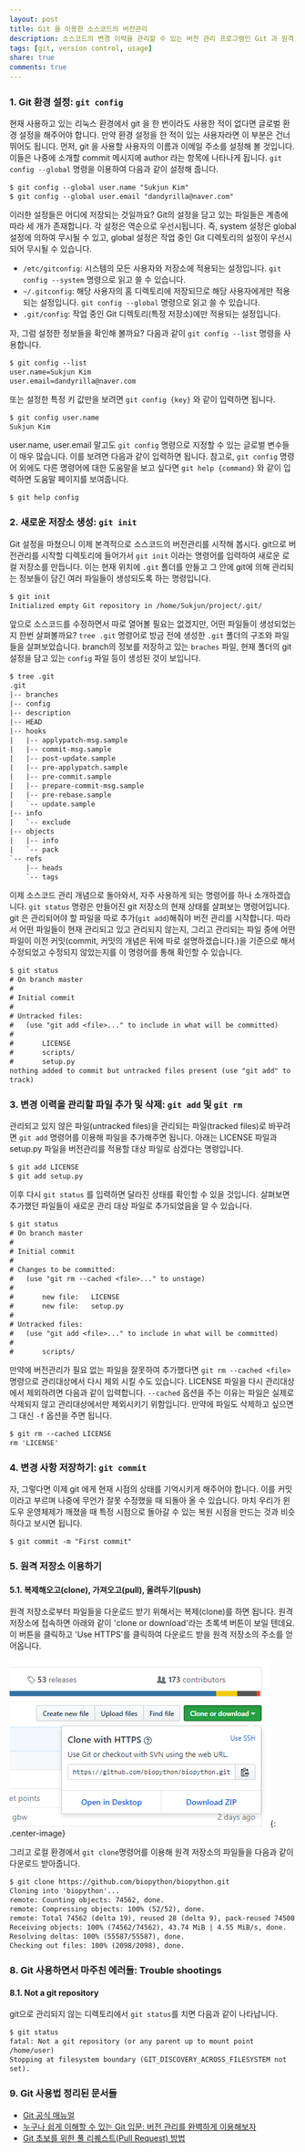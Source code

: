 ```yaml
---
layout: post
title: Git 을 이용한 소스코드의 버전관리
description: 소스코드의 변경 이력을 관리할 수 있는 버전 관리 프로그램인 Git 과 원격 저장소인 GitHub 사용법에 대하여 알아봅니다.
tags: [git, version control, usage]
share: true
comments: true
---
```


### 1. Git 환경 설정: `git config`

현재 사용하고 있는 리눅스 환경에서 git 을 한 번이라도 사용한 적이 없다면 글로벌 환경 설정을 해주어야 합니다. 만약 환경 설정을 한 적이 있는 사용자라면 이
부분은 건너 뛰어도 됩니다. 먼저, git 을 사용할 사용자의 이름과 이메일 주소를 설정해 볼 것입니다. 이들은 나중에 소개할 commit 메시지에 author 라는
항목에 나타나게 됩니다. `git config --global` 명령을 이용하여 다음과 같이 설정해 줍니다.

```
$ git config --global user.name "Sukjun Kim"
$ git config --global user.email "dandyrilla@naver.com"
```

이러한 설정들은 어디에 저장되는 것일까요? Git의 설정을 담고 있는 파일들은 계층에 따라 세 개가 존재합니다. 각 설정은 역순으로 우선시됩니다. 즉, system
설정은 global 설정에 의하여 무시될 수 있고, global 설정은 작업 중인 Git 디렉토리의 설정이 우선시 되어 무시될 수 있습니다.

* `/etc/gitconfig`: 시스템의 모든 사용자와 저장소에 적용되는 설정입니다. `git config --system` 명령으로 읽고 쓸 수 있습니다.
* `~/.gitconfig`: 해당 사용자의 홈 디렉토리에 저장되므로 해당 사용자에게만 적용되는 설정입니다. `git config --global` 명령으로 읽고 쓸 수 있습니다.
* `.git/config`: 작업 중인 Git 디렉토리(특정 저장소)에만 적용되는 설정입니다.

자, 그럼 설정한 정보들을 확인해 볼까요? 다음과 같이 `git config --list` 명령을 사용합니다.

```
$ git config --list
user.name=Sukjun Kim
user.email=dandyrilla@naver.com
```

또는 설정한 특정 키 값만을 보려면 `git config {key}` 와 같이 입력하면 됩니다.

```
$ git config user.name
Sukjun Kim
```

user.name, user.email 말고도 `git config` 명령으로 지정할 수 있는 글로벌 변수들이 매우 많습니다. 이를 보려면 다음과 같이 입력하면 됩니다.
참고로, `git config` 명령어 외에도 다른 명령어에 대한 도움말을 보고 싶다면 `git help {command}` 와 같이 입력하면 도움말 페이지를 보여줍니다.

```
$ git help config
```


### 2. 새로운 저장소 생성: `git init`

Git 설정을 마쳤으니 이제 본격적으로 소스코드의 버전관리를 시작해 봅시다. git으로 버전관리를 시작할 디렉토리에 들어가서 `git init` 이라는 명령어를
입력하여 새로운 로컬 저장소를 만듭니다. 이는 현재 위치에 `.git` 폴더를 만들고 그 안에 git에 의해 관리되는 정보들이 담긴 여러 파일들이 생성되도록 하는
명령입니다.

```
$ git init
Initialized empty Git repository in /home/Sukjun/project/.git/
```

앞으로 소스코드를 수정하면서 따로 열어볼 필요는 없겠지만, 어떤 파일들이 생성되었는지 한번 살펴볼까요? `tree .git` 명령어로 방금 전에 생성한 `.git`
폴더의 구조와 파일들을 살펴보았습니다. branch의 정보를 저장하고 있는 `braches` 파일, 현재 폴더의 git 설정을 담고 있는 `config` 파일 등이 생성된 것이
보입니다.

```
$ tree .git
.git
|-- branches
|-- config
|-- description
|-- HEAD
|-- hooks
|   |-- applypatch-msg.sample
|   |-- commit-msg.sample
|   |-- post-update.sample
|   |-- pre-applypatch.sample
|   |-- pre-commit.sample
|   |-- prepare-commit-msg.sample
|   |-- pre-rebase.sample
|   `-- update.sample
|-- info
|   `-- exclude
|-- objects
|   |-- info
|   `-- pack
`-- refs
    |-- heads
    `-- tags
```

이제 소스코드 관리 개념으로 돌아와서, 자주 사용하게 되는 명령어를 하나 소개하겠습니다. `git status` 명령은 만들어진 git 저장소의 현재 상태를 살펴보는
명령어입니다. git 은 관리되어야 할 파일을 따로 추가(`git add`)해줘야 버전 관리를 시작합니다. 따라서 어떤 파일들이 현재 관리되고 있고 관리되지 않는지,
그리고 관리되는 파일 중에 어떤 파일이 이전 커밋(commit, 커밋의 개념은 뒤에 따로 설명하겠습니다.)을 기준으로 해서 수정되었고 수정되지 않았는지를 이 명령어를
통해 확인할 수 있습니다.

```
$ git status
# On branch master
#
# Initial commit
#
# Untracked files:
#   (use "git add <file>..." to include in what will be committed)
#
#       LICENSE
#       scripts/
#       setup.py
nothing added to commit but untracked files present (use "git add" to track)
```


### 3. 변경 이력을 관리할 파일 추가 및 삭제: `git add` 및 `git rm`

관리되고 있지 않은 파일(untracked files)을 관리되는 파일(tracked files)로 바꾸려면 `git add` 명령어를 이용해 파일을 추가해주면 됩니다. 아래는
LICENSE 파일과 setup.py 파일을 버전관리를 적용할 대상 파일로 삼겠다는 명령입니다.

```
$ git add LICENSE
$ git add setup.py
```

이후 다시 `git status` 를 입력하면 달라진 상태를 확인할 수 있을 것입니다. 살펴보면 추가했던 파일들이 새로운 관리 대상 파일로 추가되었음을 알 수 있습니다.

```
$ git status
# On branch master
#
# Initial commit
#
# Changes to be committed:
#   (use "git rm --cached <file>..." to unstage)
#
#       new file:   LICENSE
#       new file:   setup.py
#
# Untracked files:
#   (use "git add <file>..." to include in what will be committed)
#
#       scripts/
```

만약에 버전관리가 필요 없는 파일을 잘못하여 추가했다면 `git rm --cached <file>` 명령으로 관리대상에서 다시 제외 시킬 수도 있습니다. LICENSE 파일을
다시 관리대상에서 제외하려면 다음과 같이 입력합니다. `--cached` 옵션을 주는 이유는 파일은 실제로 삭제되지 않고 관리대상에서만 제외시키기 위함입니다. 만약에
파일도 삭제하고 싶으면 그 대신 `-f` 옵션을 주면 됩니다.

```
$ git rm --cached LICENSE
rm 'LICENSE'
```


### 4. 변경 사항 저장하기: `git commit`

자, 그렇다면 이제 git 에게 현재 시점의 상태를 기억시키게 해주어야 합니다. 이를 커밋이라고 부르며 나중에 무언가 잘못 수정했을 때 되돌아 올 수 있습니다.
마치 우리가 윈도우 운영체제가 깨졌을 때 특정 시점으로 돌아갈 수 있는 복원 시점을 만드는 것과 비슷하다고 보시면 됩니다.

```
$ git commit -m "First commit"
```


### 5. 원격 저장소 이용하기

#### 5.1. 복제해오고(clone), 가져오고(pull), 올려두기(push)

원격 저장소로부터 파일들을 다운로드 받기 위해서는 복제(clone)를 하면 됩니다. 원격 저장소에 접속하면 아래와 같이 'clone or download'라는 초록색 버튼이
보일 텐데요. 이 버튼을 클릭하고 'Use HTTPS'를 클릭하여 다운로드 받을 원격 저장소의 주소를 얻어옵니다.

![Image](/images/2017-07-28/fig1.png?v1 "git clone"){: .center-image}

그리고 로컬 환경에서 `git clone`명령어를 이용해 원격 저장소의 파일들을 다음과 같이 다운로드 받아줍니다.

```
$ git clone https://github.com/biopython/biopython.git
Cloning into 'biopython'...
remote: Counting objects: 74562, done.
remote: Compressing objects: 100% (52/52), done.
remote: Total 74562 (delta 19), reused 28 (delta 9), pack-reused 74500
Receiving objects: 100% (74562/74562), 43.74 MiB | 4.55 MiB/s, done.
Resolving deltas: 100% (55587/55587), done.
Checking out files: 100% (2098/2098), done.
```

### 8. Git 사용하면서 마주친 에러들: Trouble shootings

#### 8.1. Not a git repository

git으로 관리되지 않는 디렉토리에서 `git status`를 치면 다음과 같이 나타납니다.

```
$ git status
fatal: Not a git repository (or any parent up to mount point /home/user)
Stopping at filesystem boundary (GIT_DISCOVERY_ACROSS_FILESYSTEM not set).
```


### 9. Git 사용법 정리된 문서들

* [Git 공식 매뉴얼](https://git-scm.com/book/ko/v2/%EC%8B%9C%EC%9E%91%ED%95%98%EA%B8%B0-%EB%B2%84%EC%A0%84-%EA%B4%80%EB%A6%AC%EB%9E%80%3F)
* [누구나 쉽게 이해할 수 있는 Git 입문: 버전 관리를 완벽하게 이용해보자](https://backlogtool.com/git-guide/kr/)
* [Git 초보를 위한 풀 리퀘스트(Pull Request) 방법](https://wayhome25.github.io/git/2017/07/08/git-first-pull-request-story/)
